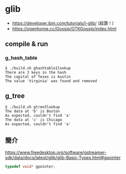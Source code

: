 # glib

* https://developer.ibm.com/tutorials/l-glib/ (超讚！)
* https://openhome.cc/Gossip/GTKGossip/index.html

## compile & run

### g_hash_table

```
$ ./build.sh ghashtable1lookup
There are 3 keys in the hash
The capital of Texas is Austin
The value 'Virginia' was found and removed

```

## g_tree

```
$ ./build.sh gtree3lookup
The data at 'b' is Boston
As expected, couldn't find 'a'
The data at 'c' is Chicago
As expected, couldn't find 'a'
```

## 簡介

https://www.freedesktop.org/software/gstreamer-sdk/data/docs/latest/glib/glib-Basic-Types.html#gpointer

```cpp
typedef void* gpointer;
```
